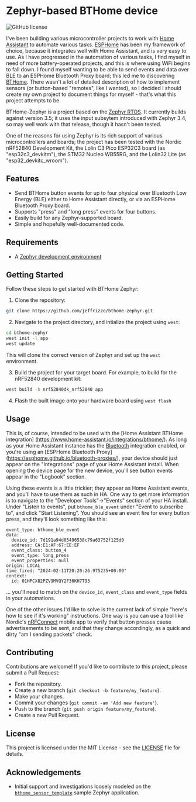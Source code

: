 # Zephyr-based BTHome device

![GitHub license](https://img.shields.io/badge/license-MIT-blue.svg)

I've been building various microcontroller projects to work with
[Home Assistant](https://home-assistant.io) to automate various tasks.
[ESPHome](https://esphome.io) has been my framework of choice, because it
integrates well with Home Assistant, and is very easy to use.  As I have
progressed in the automation of various tasks, I find myself in need of more
battery-operated projects, and this is where using WiFi begins to fall down.
I found myself wanting to be able to send events and data over BLE to an
ESPHome Bluetooth Proxy board; this led me to discovering [BTHome](https://bthome.io).
There wasn't a lot of detailed description of how to implement sensors (or
button-based "remotes", like I wanted), so I decided I should create my own
project to document things for myself - that's what this project attempts to be.

BTHome-Zephyr is a project based on the [Zephyr RTOS](https://github.com/zephyrproject-rtos/).
It currently builds against version 3.5; it uses the input subsytem introduced with
Zephyr 3.4, so may well work with that release, though it hasn't been tested.

One of the reasons for using Zephyr is its rich support of various microcontrollers
and boards; the project has been tested with the Nordic nRF52840 Development Kit,
the Lolin C3 Pico ESP32C3 board (as "esp32c3_devkitm"), the STM32 Nucleo WB55RG,
and the Lolin32 Lite (as "esp32_devkitc_wroom").

## Features

- Send BTHome button events for up to four physical over Bluetooth Low Energy (BLE)
  either to Home Assistant directly, or via an ESPHome Bluetooth Proxy board.
- Supports "press" and "long press" events for four buttons.
- Easily build for any Zephyr-supported board.
- Simple and hopefully well-documented code.

## Requirements

- A [Zephyr development environment](https://docs.zephyrproject.org/latest/develop/getting_started/index.html)

## Getting Started

Follow these steps to get started with BTHome Zephyr:

1. Clone the repository:

```bash
git clone https://github.com/jeffrizzo/bthome-zephyr.git
```

2. Navigate to the project directory, and intialize the project using `west`:

```bash
cd bthome-zephyr
west init -l app
west update
```

This will clone the correct version of Zephyr and set up the `west` environment.

3. Build the project for your target board. For example, to build for the nRF52840
development kit:

```bash
west build -b nrf52840dk_nrf52840 app
```

4. Flash the built image onto your hardware board using `west flash`


## Usage

This is, of course, intended to be used with the [Home Assistant BTHome integration]
(https://www.home-assistant.io/integrations/bthome/). As long as your Home Assistant
instance has the [Bluetooth](https://www.home-assistant.io/integrations/bluetooth)
integration enabled, or you're using an [ESPHome Bluetooth Proxy]
(https://esphome.github.io/bluetooth-proxies/), your device should just appear on
the "Integrations" page of your Home Assistant install.  When opening the device page
for the new device, you'll see button events appear in the "Logbook" section.

Using these events is a little trickier; they appear as Home Assistant events, and
you'll have to use them as such in HA.  One way to get more information is to
navigate to the "Developer Tools"->"Events" section of your HA install. Under
"Listen to events", put `bthome_ble_event` under "Event to subscribe to", and click
"Start Listening". You should see an event fire for every button press, and they'll
look something like this:

```
event_type: bthome_ble_event
data:
  device_id: 7d191a94d05496538c79a63752f125d0
  address: CA:E1:AF:67:EE:EF
  event_class: button_4
  event_type: long_press
  event_properties: null
origin: LOCAL
time_fired: "2024-02-11T20:20:26.975235+00:00"
context:
  id: 01HPCX82PZV9MVQY2F36KH7T93
```

... you'll need to match on the `device_id`, `event_class` and `event_type` fields
in your automations.

One of the other issues I'd like to solve is the
current lack of simple "here's how to see if it's working" instructions.  One way
is you can use a tool like Nordic's
[nRFConnect](https://www.nordicsemi.com/Products/Development-tools/nrf-connect-for-mobile)
mobile app to verify that button presses cause advertisements to be sent, and
that they change accordingly, as a quick and dirty "am I sending packets" check.

## Contributing

Contributions are welcome! If you'd like to contribute to this project, please submit
a Pull Request:

- Fork the repository.
- Create a new branch (`git checkout -b feature/my_feature`).
- Make your changes.
- Commit your changes (`git commit -am 'Add new feature'`).
- Push to the branch (`git push origin feature/my_feature`).
- Create a new Pull Request.

## License

This project is licensed under the MIT License - see the [LICENSE](LICENSE) file for details.

## Acknowledgements

- Initial support and investigations loosely modeled on the
  [`bthome_sensor_template`](https://github.com/zephyrproject-rtos/zephyr/tree/main/samples/bluetooth/bthome_sensor_template)
  sample Zephyr application.
